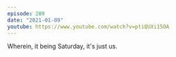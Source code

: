 ```yaml
---
episode: 289
date: "2021-01-09"
youtube: https://www.youtube.com/watch?v=ptiQUXi15OA
---
```

Wherein, it being Saturday, it's just us.
